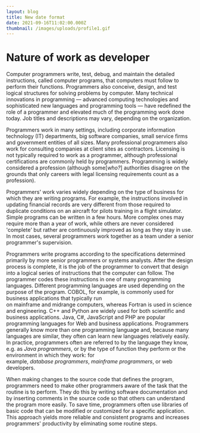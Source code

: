 ```yaml
---
layout: blog
title: New date format
date: 2021-09-16T11:02:00.000Z
thumbnail: /images/uploads/profile1.gif
---
```

# Nature of work as developer

Computer programmers write, test, debug, and maintain the detailed instructions, called computer programs, that computers must follow to perform their functions. Programmers also conceive, design, and test logical structures for solving problems by computer. Many technical innovations in programming — advanced computing technologies and sophisticated new languages and programming tools — have redefined the role of a programmer and elevated much of the programming work done today. Job titles and descriptions may vary, depending on the organization.

Programmers work in many settings, including corporate information technology (IT) departments, big software companies, small service firms and government entities of all sizes. Many professional programmers also work for consulting companies at client sites as contractors. Licensing is not typically required to work as a programmer, although professional certifications are commonly held by programmers. Programming is widely considered a profession (although some[*who?*] authorities disagree on the grounds that only careers with legal licensing requirements count as a profession).

Programmers' work varies widely depending on the type of business for which they are writing programs. For example, the instructions involved in updating financial records are very different from those required to duplicate conditions on an aircraft for pilots training in a flight simulator. Simple programs can be written in a few hours. More complex ones may require more than a year of work, while others are never considered 'complete' but rather are continuously improved as long as they stay in use. In most cases, several programmers work together as a team under a senior programmer's supervision.

Programmers write programs according to the specifications determined primarily by more senior programmers or systems analysts. After the design process is complete, it is the job of the programmer to convert that design into a logical series of instructions that the computer can follow. The programmer codes these instructions in one of many programming languages. Different programming languages are used depending on the purpose of the program. COBOL, for example, is commonly used for business applications that typically run on mainframe and midrange computers, whereas Fortran is used in science and engineering. C++ and Python are widely used for both scientific and business applications. Java, C#, JavaScript and PHP are popular programming languages for Web and business applications. Programmers generally know more than one programming language and, because many languages are similar, they often can learn new languages relatively easily. In practice, programmers often are referred to by the language they know, e.g. as *Java programmers*, or by the type of function they perform or the environment in which they work: for example, *database programmers*, *mainframe programmers*, or web developers.

When making changes to the source code that defines the program, programmers need to make other programmers aware of the task that the routine is to perform. They do this by writing software documentation and by inserting comments in the source code so that others can understand the program more easily. To save time, programmers often use libraries of basic code that can be modified or customized for a specific application. This approach yields more reliable and consistent programs and increases programmers' productivity by eliminating some routine steps.